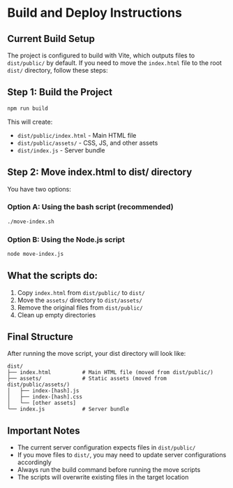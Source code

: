 # Build and Deploy Instructions

## Current Build Setup

The project is configured to build with Vite, which outputs files to `dist/public/` by default. If you need to move the `index.html` file to the root `dist/` directory, follow these steps:

## Step 1: Build the Project

```bash
npm run build
```

This will create:
- `dist/public/index.html` - Main HTML file
- `dist/public/assets/` - CSS, JS, and other assets
- `dist/index.js` - Server bundle

## Step 2: Move index.html to dist/ directory

You have two options:

### Option A: Using the bash script (recommended)
```bash
./move-index.sh
```

### Option B: Using the Node.js script
```bash
node move-index.js
```

## What the scripts do:

1. Copy `index.html` from `dist/public/` to `dist/`
2. Move the `assets/` directory to `dist/assets/`
3. Remove the original files from `dist/public/`
4. Clean up empty directories

## Final Structure

After running the move script, your dist directory will look like:
```
dist/
├── index.html          # Main HTML file (moved from dist/public/)
├── assets/             # Static assets (moved from dist/public/assets/)
│   ├── index-[hash].js
│   ├── index-[hash].css
│   └── [other assets]
└── index.js            # Server bundle
```

## Important Notes

- The current server configuration expects files in `dist/public/`
- If you move files to `dist/`, you may need to update server configurations accordingly
- Always run the build command before running the move scripts
- The scripts will overwrite existing files in the target location

